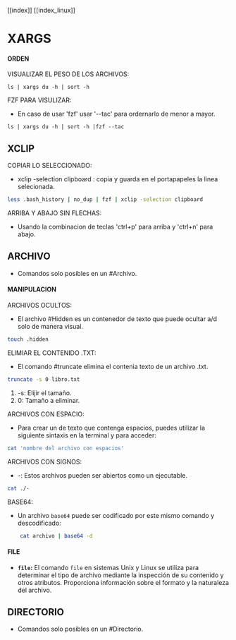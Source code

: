 [[index]]
[[index_linux]]

# XARGS

#### **ORDEN**

VISUALIZAR EL PESO DE LOS ARCHIVOS:
```
ls | xargs du -h | sort -h
```

FZF PARA VISULIZAR:
- En caso de usar 'fzf' usar '--tac' para ordernarlo de menor a mayor.
```
ls | xargs du -h | sort -h |fzf --tac
```




## XCLIP

COPIAR LO SELECCIONADO:
- xclip -selection clipboard : copia y guarda en el portapapeles la linea selecionada.
```bash
less .bash_history | no_dup | fzf | xclip -selection clipboard
```

ARRIBA Y ABAJO SIN FLECHAS:
- Usando la combinacion de teclas 'ctrl+p' para arriba y 'ctrl+n' para abajo.




## ARCHIVO
- Comandos solo posibles en un #Archivo.


#### **MANIPULACION**

ARCHIVOS OCULTOS:
- El archivo #Hidden es un contenedor de texto que puede ocultar a/d solo de manera visual.
```bash
touch .hidden
```

ELIMIAR EL CONTENIDO .TXT:
- El comando #truncate elimina el contenia texto de un archivo .txt.
```bash
truncate -s 0 libro.txt
``` 
1. -s: Elijir el tamaño.
2. 0: Tamaño a eliminar.

ARCHIVOS CON ESPACIO:
- Para crear un de texto que contenga espacios, puedes utilizar la siguiente sintaxis en la terminal y para acceder:
```bash
cat 'nombre del archivo con espacios'
```

ARCHIVOS CON SIGNOS:
- -: Estos archivos pueden ser abiertos como un ejecutable.
```bash
cat ./-
```

BASE64:
- Un archivo `base64` puede ser codificado por este mismo comando y descodificado:
```bash
	cat archivo | base64 -d
```


#### **FILE**
- **`file`:** El comando `file` en sistemas Unix y Linux se utiliza para determinar el tipo de archivo mediante la inspección de su contenido y otros atributos. Proporciona información sobre el formato y la naturaleza del archivo.




## DIRECTORIO
- Comandos solo posibles en un #Directorio.
